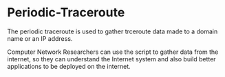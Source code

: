 # Periodic-Traceroute

The periodic traceroute is used to gather trceroute data made to a domain name or an IP address.

Computer Network Researchers can use the script to gather data from the internet, so they can understand the Internet system and also build better applications to be deployed on the internet.
